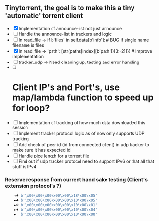 ## Tinytorrent, the goal is to make this a tiny 'automatic' torrent client 

- [x] Implementation of announce-list not just announce
- [ ] Handle the announce-list in trackers and logic 
- [ ] In read_file -> if b'files' in self.data[b'info']: # BUG if single name filename is files
- [x] In read_file -> 'path': [str(paths[index][b'path'])[3:-2]]}) # Improve implementation
- [ ] tracker_udp -> Need cleaning up, testing and error handling
- [ ] # Client IP's and Port's, use map/lambda function to speed up for loop?
- [ ] Implementation of tracking of how much data downloaded this session
- [ ] Implement tracker protocol logic as of now only supports UDP tracking
- [ ] Add check of peer id (id from connected client) in udp tracker to make sure it has expected id
- [ ] Handle pice length for a torrent file 
- [ ] Find out if udp tracker protocol need to support IPv6 or that all that stuff is IPv4

### Reserve response from current hand sake testing (Client's extension protocol's ?)
```python
    ↑♣ b'\x00\x00\x00\x00\x00\x18\x00\x05'
    ►♣ b'\x00\x00\x00\x00\x00\x10\x00\x05'
    ►☺ b'\x00\x00\x00\x00\x00\x10\x00\x01'
    ►♦ b'\x00\x00\x00\x00\x00\x10\x00\x04'
    ►  b'\x00\x00\x00\x00\x00\x10\x00\x00'
```